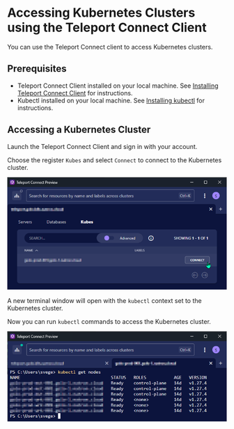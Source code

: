 # Accessing Kubernetes Clusters using the Teleport Connect Client

You can use the Teleport Connect client to access Kubernetes clusters.

## Prerequisites

- Teleport Connect Client installed on your local machine. See [Installing Teleport Connect Client](/access/teleport/client-installation/) for instructions.
- Kubectl installed on your local machine. See [Installing kubectl](https://kubernetes.io/docs/tasks/tools/#kubectl) for instructions.


## Accessing a Kubernetes Cluster
Launch the Teleport Connect Client and sign in with your account.

Choose the register `Kubes` and select `Connect` to connect to the Kubernetes cluster.

![Teleport Connect K8s](../../assets/images/teleport_connect_k8s.png)

A new terminal window will open with the `kubectl` context set to the Kubernetes cluster.

Now you can run `kubectl` commands to access the Kubernetes cluster.

![Teleport Connect K8s](../../assets/images/teleport_connect_k8s_terminal.png)